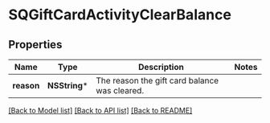 # SQGiftCardActivityClearBalance

## Properties
Name | Type | Description | Notes
------------ | ------------- | ------------- | -------------
**reason** | **NSString*** | The reason the gift card balance was cleared. | 

[[Back to Model list]](../README.md#documentation-for-models) [[Back to API list]](../README.md#documentation-for-api-endpoints) [[Back to README]](../README.md)


